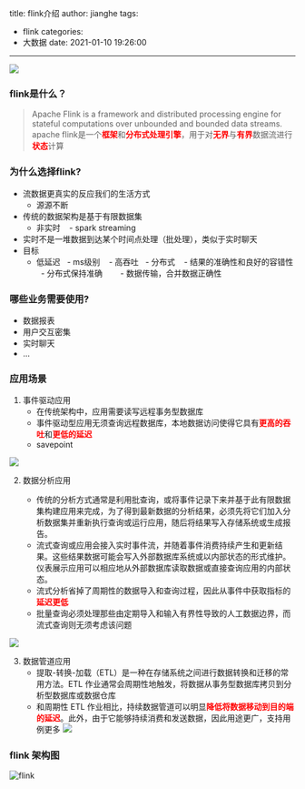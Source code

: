 title: flink介绍
author: jianghe
tags:
  - flink
categories:
  - 大数据
date: 2021-01-10 19:26:00
---
![](/images/pasted-1.png)
### flink是什么？
> Apache Flink is a framework and distributed processing engine for stateful computations over unbounded and bounded data streams.
> apache flink是一个<font color='red'>**框架**</font>和<font color='red'>**分布式处理引擎**</font>，用于对<font color='red'>**无界**</font>与<font color='red'>**有界**</font>数据流进行<font color='red'>**状态**</font>计算

### 为什么选择flink?
- 流数据更真实的反应我们的生活方式
	- 源源不断
- 传统的数据架构是基于有限数据集
	- 非实时
    - spark streaming
- 实时不是一堆数据到达某个时间点处理（批处理），类似于实时聊天
- 目标
	- 低延迟
    	- ms级别
    - 高吞吐
    	- 分布式
    - 结果的准确性和良好的容错性
    	- 分布式保持准确
        - 数据传输，合并数据正确性

### 哪些业务需要使用?
- 数据报表
- 用户交互密集
- 实时聊天
- ...

### 应用场景
1. 事件驱动应用
	- 在传统架构中，应用需要读写远程事务型数据库
	- 事件驱动型应用无须查询远程数据库，本地数据访问使得它具有<font color='red'>**更高的吞吐**</font>和<font color='red'>**更低的延迟**</font>
	- savepoint

![](/images/pasted-2.png)

2. 数据分析应用
	
    - 传统的分析方式通常是利用批查询，或将事件记录下来并基于此有限数据集构建应用来完成，为了得到最新数据的分析结果，必须先将它们加入分析数据集并重新执行查询或运行应用，随后将结果写入存储系统或生成报告。
    - 流式查询或应用会接入实时事件流，并随着事件消费持续产生和更新结果。这些结果数据可能会写入外部数据库系统或以内部状态的形式维护。仪表展示应用可以相应地从外部数据库读取数据或直接查询应用的内部状态。
    - 流式分析省掉了周期性的数据导入和查询过程，因此从事件中获取指标的<font color='red'>**延迟更低**</font>
    - 批量查询必须处理那些由定期导入和输入有界性导致的人工数据边界，而流式查询则无须考虑该问题

![](/images/pasted-3.png)

3. 数据管道应用
	- 提取-转换-加载（ETL）是一种在存储系统之间进行数据转换和迁移的常用方法。ETL 作业通常会周期性地触发，将数据从事务型数据库拷贝到分析型数据库或数据仓库
    - 和周期性 ETL 作业相比，持续数据管道可以明显<font color='red'>**降低将数据移动到目的端的延迟**</font>。此外，由于它能够持续消费和发送数据，因此用途更广，支持用例更多
![](/images/pasted-4.png)















### flink 架构图
![flink](/images/pasted-0.png)